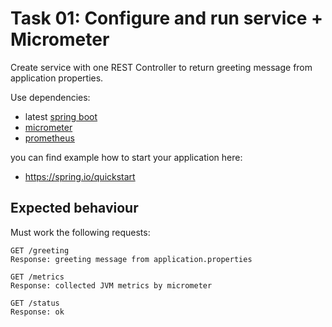 # Task 01: Configure and run service + Micrometer

Create service with one REST Controller to return greeting message from application properties.

Use dependencies:
- latest [spring boot](https://docs.spring.io/spring-boot/index.html)
- [micrometer](https://micrometer.io/) 
- [prometheus](https://prometheus.io/)


you can find example how to start your application here: 
- https://spring.io/quickstart

## Expected behaviour
Must work the following requests:

```
GET /greeting
Response: greeting message from application.properties
```

```
GET /metrics
Response: collected JVM metrics by micrometer 
```

```
GET /status
Response: ok
```
